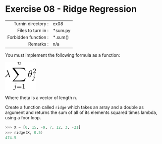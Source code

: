 # Exercise 08 - Ridge Regression

|                         |                    |
| -----------------------:| ------------------ |
|   Turnin directory :    |  ex08              |
|   Files to turn in :    |  *sum.py           |
|   Forbidden function :  |  *.sum()           |
|   Remarks :             |  n/a               |

You must implement the following formula as a function:  
  
![image info](./ridge.png)

Where theta is a vector of length n.

Create a function called `ridge` which takes an array and a double as argument and returns the sum of all of its elements squared times lambda, using a foor loop.

```python
>>> X = [0, 15, -9, 7, 12, 3, -21]
>>> ridge(X, 0.5)
474.5
```

